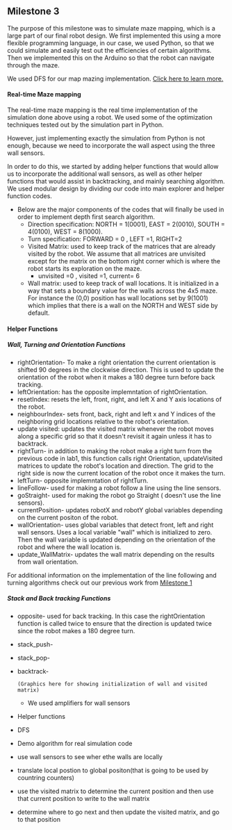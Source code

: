  
## Milestone 3

The purpose of this milestone was to simulate maze mapping, which is a large part of our final robot design. We first implemented this using a more flexible programming language, in our case, we used Python, so that we could simulate and easily test out the efficiencies of certain algorithms. Then we implemented this on the Arduino so that the robot can navigate through the maze.

We used DFS for our map mazing implementation. [Click here to learn more.](https://www.hackerearth.com/practice/algorithms/graphs/depth-first-search/tutorial/)


#### Real-time Maze mapping

The real-time maze mapping is the real time implementation of the simulation done above using a robot. We used some of the optimization techniques tested out by the simulation part in Python. 

However, just implementing exactly the simulation from Python is not enough, because we need to incorporate the wall aspect using the three wall sensors.

In order to do this, we started by adding helper functions that would allow us to incorporate the additional wall sensors, as well as other helper functions that would assist in backtracking, and mainly searching algorithm. We used modular design by dividing our code into main explorer and helper function codes. 


 * Below are the major components of the codes that will finally be used in order to implement depth first search algorithm.
     * Direction specification:  NORTH = 1(0001), EAST  = 2(0010), SOUTH = 4(0100), WEST  = 8(1000).
     * Turn specification: FORWARD = 0 , LEFT =1, RIGHT=2
     * Visited Matrix: used to keep track of the matrices that are already visited by the robot. We assume that all matrices are unvisited except for the matrix on the bottom right corner which is where the robot starts its exploration on the maze. 
         * unvisited =0 , visited =1, current= 6
     * Wall matrix: used to keep track of wall locations. It is initialized in a way that sets a boundary value for the walls across the 4x5 maze. For instance the (0,0) position has wall locations set by 9(1001) which implies that there is a wall on the NORTH and WEST side by default. 
     
#### Helper Functions

##### Wall, Turning and Orientation Functions
* rightOrientation- To make a right orientation the current orientation is shifted 90 degrees in the clockwise direction. This is used to update the orientation of the robot when it makes a 180 degree turn before back tracking. 
* leftOrientation: has the opposite implemntation of rightOrientation. 
* resetIndex: resets the left, front, right, and left X and Y axis locations of the robot. 
* neighbourIndex- sets front, back, right and left x and Y indices of the neighboring grid locations relative to the robot's orientation. 
* update visited: updates the visited matrix whenever the robot moves along a specific grid so that it doesn't revisit it again unless it has to backtrack.  
* rightTurn- in addition to making the robot make a right turn from the previous code in lab1, this function calls right Orientation, updateVisited matrices to update the robot's location and direction. The grid to the right side is now the current location of the robot once it makes the turn. 
* leftTurn- opposite implemntation of rightTurn. 
* lineFollow- used for making a robot follow a line using the line sensors. 
* goStraight- used for making the robot go Straight ( doesn't use the line sensors). 
* currentPosition- updates robotX and robotY global variables depending on the current positon of the robot. 
* wallOrientation- uses global variables that detect front, left and right wall sensors. Uses a local variable "wall" which is initialized to zero. Then the wall variable is updated depending on the orientation of the robot and where the wall location is.
* update_WallMatrix- updates the wall matrix depending on the results from wall orientation.

For additional information on the implementation of the line following and turning algorithms check out our previous work from [Milestone 1](./docs/milestones/1.md)

##### Stack and Back tracking Functions
* opposite- used for back tracking. In this case the rightOrientation function is called twice to ensure that the direction is updated twice since the robot makes a 180 degree turn. 
* stack_push- 
* stack_pop-
* backtrack-
      
      (Graphics here for showing initialization of wall and visited matrix)
      
      
  * We used amplifiers for wall sensors
      
 
 
 
 * Helper functions
 * DFS
 * Demo
 algorithm for real simulation code
 *  use wall sensors to see wher ethe walls are locally
 * translate local postion to global positon(that is going to be used by countring counters)
 * use the visited matrix to determine the current position and then use that current position to write to the wall matrix
 * determine where to go next and then update the visited matrix, and go to that position
 
